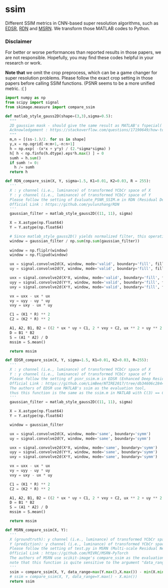 # ssim
Different SSIM metrics in CNN-based super resolution algorithms, such as [EDSR](https://github.com/LimBee/NTIRE2017/tree/db34606c2844e89317aac8728a2de562ef1f8aba), [RDN](https://github.com/yulunzhang/RDN) and [MSRN](https://github.com/MIVRC/MSRN-PyTorch).
We transform those MATLAB codes to Python. 

### Disclaimer
For better or worse performances than reported results in those papers, we are not responsible. Hopefully, you may find these codes helpful in your research or work.

**Note that** we omit the crop preprocess, which can be a game changer for super resolution problems. 
Please follow the exact crop setting in those papers before calling SSIM functions. (PSNR seems to be a more unified metric. :( )

```python
import numpy as np
from scipy import signal
from skimage.measure import compare_ssim

def matlab_style_gauss2D(shape=(3,3),sigma=0.5):
  """
  2D gaussian mask - should give the same result as MATLAB's fspecial('gaussian',[shape],[sigma])
  Acknowledgement : https://stackoverflow.com/questions/17190649/how-to-obtain-a-gaussian-filter-in-python (Author@ali_m)
  """
  m,n = [(ss-1.)/2. for ss in shape]
  y,x = np.ogrid[-m:m+1,-n:n+1]
  h = np.exp( -(x*x + y*y) / (2.*sigma*sigma) )
  h[ h < np.finfo(h.dtype).eps*h.max() ] = 0
  sumh = h.sum()
  if sumh != 0:
    h /= sumh
  return h

def RDN_compare_ssim(X, Y, sigma=1.5, K1=0.01, K2=0.03, R = 255):
  '''
  X : y channel (i.e., luminance) of transformed YCbCr space of X
  Y : y channel (i.e., luminance) of transformed YCbCr space of Y
  Please follow the setting of Evaluate_PSNR_SSIM.m in RDN (Residual Dense Network for Image Super-Resolution CVPR2018).
  Official Link : https://github.com/yulunzhang/RDN
  '''
  gaussian_filter = matlab_style_gauss2D((11, 11), sigma)

  X = X.astype(np.float64)
  Y = Y.astype(np.float64)

  # Since matlab_style_gauss2D() yields normalized filter, this operation can be deprecated.
  window = gaussian_filter / np.sum(np.sum(gaussian_filter))
  
  window = np.fliplr(window)
  window = np.flipud(window)

  ux = signal.convolve2d(X, window, mode='valid', boundary='fill', fillvalue=0)
  uy = signal.convolve2d(Y, window, mode='valid', boundary='fill', fillvalue=0)

  uxx = signal.convolve2d(X*X, window, mode='valid', boundary='fill', fillvalue=0)
  uyy = signal.convolve2d(Y*Y, window, mode='valid', boundary='fill', fillvalue=0)
  uxy = signal.convolve2d(X*Y, window, mode='valid', boundary='fill', fillvalue=0)

  vx = uxx - ux * ux
  vy = uyy - uy * uy
  vxy = uxy - ux * uy

  C1 = (K1 * R) ** 2
  C2 = (K2 * R) ** 2

  A1, A2, B1, B2 = ((2 * ux * uy + C1, 2 * vxy + C2, ux ** 2 + uy ** 2 + C1, vx + vy + C2))
  D = B1 * B2
  S = (A1 * A2) / D
  mssim = S.mean()

  return mssim

def EDSR_compare_ssim(X, Y, sigma=1.5, K1=0.01, K2=0.03, R=255):
  '''
  X : y channel (i.e., luminance) of transformed YCbCr space of X
  Y : y channel (i.e., luminance) of transformed YCbCr space of Y
  Please follow the setting of psnr_ssim.m in EDSR (Enhanced Deep Residual Networks for Single Image Super-Resolution CVPRW2017).
  Official Link : https://github.com/LimBee/NTIRE2017/tree/db34606c2844e89317aac8728a2de562ef1f8aba
  The authors of EDSR use MATLAB's ssim as the evaluation tool, 
  thus this function is the same as the ssim.m in MATLAB with C(3) == C(2)/2. 
  '''
  gaussian_filter = matlab_style_gauss2D((11, 11), sigma)

  X = X.astype(np.float64)
  Y = Y.astype(np.float64)

  window = gaussian_filter

  ux = signal.convolve2d(X, window, mode='same', boundary='symm')
  uy = signal.convolve2d(Y, window, mode='same', boundary='symm')

  uxx = signal.convolve2d(X*X, window, mode='same', boundary='symm')
  uyy = signal.convolve2d(Y*Y, window, mode='same', boundary='symm')
  uxy = signal.convolve2d(X*Y, window, mode='same', boundary='symm')

  vx = uxx - ux * ux
  vy = uyy - uy * uy
  vxy = uxy - ux * uy

  C1 = (K1 * R) ** 2
  C2 = (K2 * R) ** 2

  A1, A2, B1, B2 = ((2 * ux * uy + C1, 2 * vxy + C2, ux ** 2 + uy ** 2 + C1, vx + vy + C2))
  D = B1 * B2
  S = (A1 * A2) / D
  mssim = S.mean()

  return mssim

def MSRN_compare_ssim(X, Y):
  '''
  X (groundtruth): y channel (i.e., luminance) of transformed YCbCr space of X
  Y (prediction): y channel (i.e., luminance) of transformed YCbCr space of Y
  Please follow the setting of test.py in MSRN (Multi-scale Residual Network for Image Super-Resolution ECCV2018).
  Official Link : https://github.com/MIVRC/MSRN-PyTorch
  The authors of MSRN use scikit-image's compare_ssim as the evaluation tool, 
  note that this function is quite sensitive to the argument "data_range", emprically, the larger the higher output.
  '''
  ssim = compare_ssim(X, Y, data_range=max(Y.max(),X.max()) - min(X.min(),Y.min()) # one may obtain a slightly higher output than original setting
  # ssim = compare_ssim(X, Y, data_range=Y.max() - X.min())
  return ssim
```

